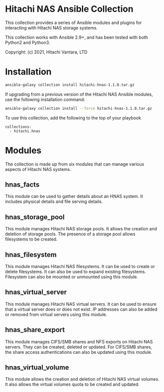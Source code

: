 # Hitachi NAS Ansible Collection
This collection provides a series of Ansible modules and plugins for interacting with Hitachi NAS storage systems.

This collection works with Ansible 2.9+, and has been tested with both Python2 and Python3.

Copyright: (c) 2021, Hitachi Vantara, LTD

# Installation
```bash
ansible-galaxy collection install hitachi-hnas-1.1.0.tar.gz
```
If upgrading from a previous version of the Hitachi NAS Ansible modules, use the following installation command:
```bash
ansible-galaxy collection install --force hitachi-hnas-1.1.0.tar.gz
```

To use this collection, add the following to the top of your playbook
```
collections:
  - hitachi.hnas
```

# Modules
The collection is made up from six modules that can manage various aspects of Hitachi NAS systems.

## hnas_facts
This module can be used to gather details about an HNAS system.  It includes physical details and file serving details.

## hnas_storage_pool
This module manages Hitachi NAS storage pools.  It allows the creation and deletion of storage pools.  The presence of a storage pool allows filesystems to be created.

## hnas_filesystem
This module manages Hitachi NAS filesystems.  It can be used to create or delete filesystems.  It can also be used to expand existing filesystems.  Filesystem can also be mounted or unmounted using this module.

## hnas_virtual_server
This module manages Hitachi NAS virtual servers.  It can be used to ensure that a virtual server does or does not exist. IP addresses can also be added or removed from virtual servers using this module.

## hnas_share_export
This module manages CIFS/SMB shares and NFS exports on Hitachi NAS servers.  They can be created, deleted or updated.  For CIFS/SMB shares, the share access authentications can also be updated using this module.

## hnas_virtual_volume
This module allows the creation and deletion of Hitachi NAS virtual volumes.  It also allows the virtual volumes quota to be created and updated.

